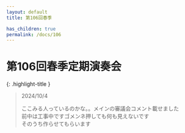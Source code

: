 ```yaml
---
layout: default
title: 第106回春季

has_children: true
permalink: /docs/106
---
```


# 第106回春季定期演奏会

{: .highlight-title }
> 2024/10/4
> 
> ここみる人っているのかな。。メインの審議会コメント載せました<br>前中は工事中ですゴメンネ押しても何も見えないです<br>そのうち作らせてもらいます